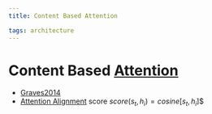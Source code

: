 ```yaml
---
title: Content Based Attention

tags: architecture 
---
```


# Content Based [Attention](Attention.md)
- [Graves2014](https://arxiv.org/abs/1410.5401)
- [Attention Alignment](Attention%20Alignment.md) score $score(s_{t}, h_{i}) = cosine[s_{t}, h_{i}]$$




































